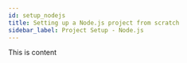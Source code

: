```yaml
---
id: setup_nodejs
title: Setting up a Node.js project from scratch
sidebar_label: Project Setup - Node.js
---
```


This is content
